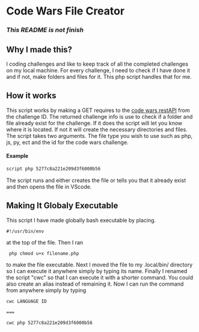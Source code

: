 # Code Wars File Creator

### *This README is not finish*

## Why I made this?
I coding challenges and like to keep track of all the completed challenges on my local machine. For every challenge, I need to check if I have done it and if not, make folders and files for it. This php script handles that for me.

## How it works
This script works by making a GET requires to the [code wars restAPI](https://dev.codewars.com/#get-code-challenge) from the challenge ID. The returned challenge info is use to check if a folder and file already exist for the challenge. If it does the script will let you know where it is located. If not it will create the necessary directories and files. The script takes two arguments. The file type you wish to use such as php, js, py, ect and the id for the code wars challenge.

#### Example
```bash
script php 5277c8a221e209d3f6000b56

```
The script runs and either creates the file or tells you that it already exist and then opens the file in VScode.

## Making It Globaly Executable
This script I have made globally bash executable by placing.
```
#!/usr/bin/env
```

at the top of the file. Then I ran
```
 php chmod u+x filename.php
 ```
 
 to make the file executable. Next I moved the file to my .local/bin/ directory so I can execute it anywhere simply by typing its name. Finally I renamed the script "cwc" so that I can execute it with a shorter command. You could also create an alias instead of remaining it. Now I can run the command from anywhere simply by typing

```bash
cwc LANGUAGE ID

===

cwc php 5277c8a221e209d3f6000b56

```
